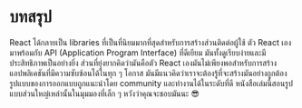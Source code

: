 # บทสรุป

React ได้กลายเป็น libraries ที่เป็นที่นิยมมากที่สุดสำหรับการสร้างส่วนติดต่อผู้ใช้ ตัว React เองมาพร้อมกับ API (Application Program Interface) ที่ดีเยียม มันทั้งดูเรียบง่ายและมีประสิทธิภาพเป็นอย่างยิ่ง ส่วนที่ยุ่งยากคิดว่ามันคือตัว React เองมันไม่เพียงพอสำหรับการสร้างแอปพลิเคชันที่มีความซับซ้อนได้ในทุก ๆ โอกาส มันมีแนวคิดว่าเราจะต้องรู้ที่จะสร้างมันอย่างถูกต้อง รูปแบบของการออกแบบถูกแนะนำโดย community และทำงานได้ในระดับที่ดี หนังสือเล่มนี้สอนรูปแบบส่วนใหญ่เหล่านั้นในมุมมองที่เล็ก ๆ หวังว่าคุณจะชอบมันนะ 😎
